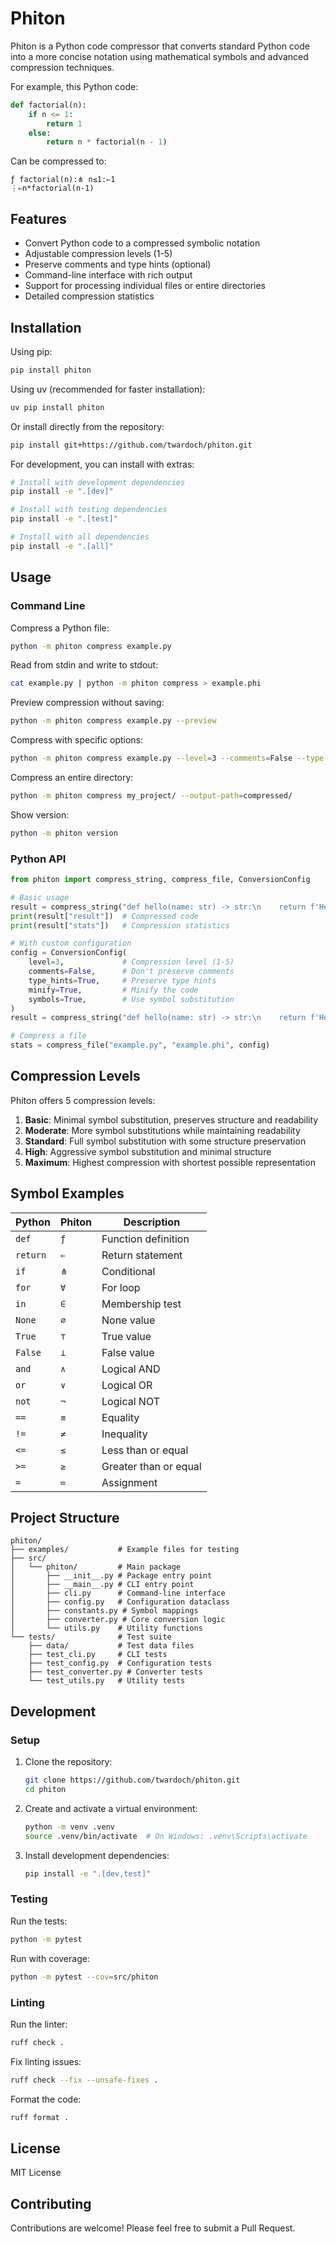 # Phiton

Phiton is a Python code compressor that converts standard Python code into a more concise notation using mathematical symbols and advanced compression techniques.

For example, this Python code:
```python
def factorial(n):
    if n <= 1:
        return 1
    else:
        return n * factorial(n - 1)
```

Can be compressed to:
```
ƒ factorial(n):⋔ n≤1:⇐1
⋮⇐n*factorial(n-1)
```

## Features

- Convert Python code to a compressed symbolic notation
- Adjustable compression levels (1-5)
- Preserve comments and type hints (optional)
- Command-line interface with rich output
- Support for processing individual files or entire directories
- Detailed compression statistics

## Installation

Using pip:
```bash
pip install phiton
```

Using uv (recommended for faster installation):
```bash
uv pip install phiton
```

Or install directly from the repository:

```bash
pip install git+https://github.com/twardoch/phiton.git
```

For development, you can install with extras:

```bash
# Install with development dependencies
pip install -e ".[dev]"

# Install with testing dependencies
pip install -e ".[test]"

# Install with all dependencies
pip install -e ".[all]"
```

## Usage

### Command Line

Compress a Python file:

```bash
python -m phiton compress example.py
```

Read from stdin and write to stdout:

```bash
cat example.py | python -m phiton compress > example.phi
```

Preview compression without saving:

```bash
python -m phiton compress example.py --preview
```

Compress with specific options:

```bash
python -m phiton compress example.py --level=3 --comments=False --type-hints=False
```

Compress an entire directory:

```bash
python -m phiton compress my_project/ --output-path=compressed/
```

Show version:

```bash
python -m phiton version
```

### Python API

```python
from phiton import compress_string, compress_file, ConversionConfig

# Basic usage
result = compress_string("def hello(name: str) -> str:\n    return f'Hello, {name}!'")
print(result["result"])  # Compressed code
print(result["stats"])   # Compression statistics

# With custom configuration
config = ConversionConfig(
    level=3,             # Compression level (1-5)
    comments=False,      # Don't preserve comments
    type_hints=True,     # Preserve type hints
    minify=True,         # Minify the code
    symbols=True,        # Use symbol substitution
)
result = compress_string("def hello(name: str) -> str:\n    return f'Hello, {name}!'", config)

# Compress a file
stats = compress_file("example.py", "example.phi", config)
```

## Compression Levels

Phiton offers 5 compression levels:

1. **Basic**: Minimal symbol substitution, preserves structure and readability
2. **Moderate**: More symbol substitutions while maintaining readability
3. **Standard**: Full symbol substitution with some structure preservation
4. **High**: Aggressive symbol substitution and minimal structure
5. **Maximum**: Highest compression with shortest possible representation

## Symbol Examples

| Python | Phiton | Description |
|--------|--------|-------------|
| `def`  | `ƒ`    | Function definition |
| `return` | `⇐`  | Return statement |
| `if`   | `⋔`    | Conditional |
| `for`  | `∀`    | For loop |
| `in`   | `∈`    | Membership test |
| `None` | `∅`    | None value |
| `True` | `⊤`    | True value |
| `False` | `⊥`   | False value |
| `and`  | `∧`    | Logical AND |
| `or`   | `∨`    | Logical OR |
| `not`  | `¬`    | Logical NOT |
| `==`   | `≡`    | Equality |
| `!=`   | `≠`    | Inequality |
| `<=`   | `≤`    | Less than or equal |
| `>=`   | `≥`    | Greater than or equal |
| `=`    | `≔`    | Assignment |

## Project Structure

```
phiton/
├── examples/           # Example files for testing
├── src/
│   └── phiton/         # Main package
│       ├── __init__.py # Package entry point
│       ├── __main__.py # CLI entry point
│       ├── cli.py      # Command-line interface
│       ├── config.py   # Configuration dataclass
│       ├── constants.py # Symbol mappings
│       ├── converter.py # Core conversion logic
│       └── utils.py    # Utility functions
└── tests/              # Test suite
    ├── data/           # Test data files
    ├── test_cli.py     # CLI tests
    ├── test_config.py  # Configuration tests
    ├── test_converter.py # Converter tests
    └── test_utils.py   # Utility tests
```

## Development

### Setup

1. Clone the repository:
   ```bash
   git clone https://github.com/twardoch/phiton.git
   cd phiton
   ```

2. Create and activate a virtual environment:
   ```bash
   python -m venv .venv
   source .venv/bin/activate  # On Windows: .venv\Scripts\activate
   ```

3. Install development dependencies:
   ```bash
   pip install -e ".[dev,test]"
   ```

### Testing

Run the tests:
```bash
python -m pytest
```

Run with coverage:
```bash
python -m pytest --cov=src/phiton
```

### Linting

Run the linter:
```bash
ruff check .
```

Fix linting issues:
```bash
ruff check --fix --unsafe-fixes .
```

Format the code:
```bash
ruff format .
```

## License

MIT License

## Contributing

Contributions are welcome! Please feel free to submit a Pull Request. 